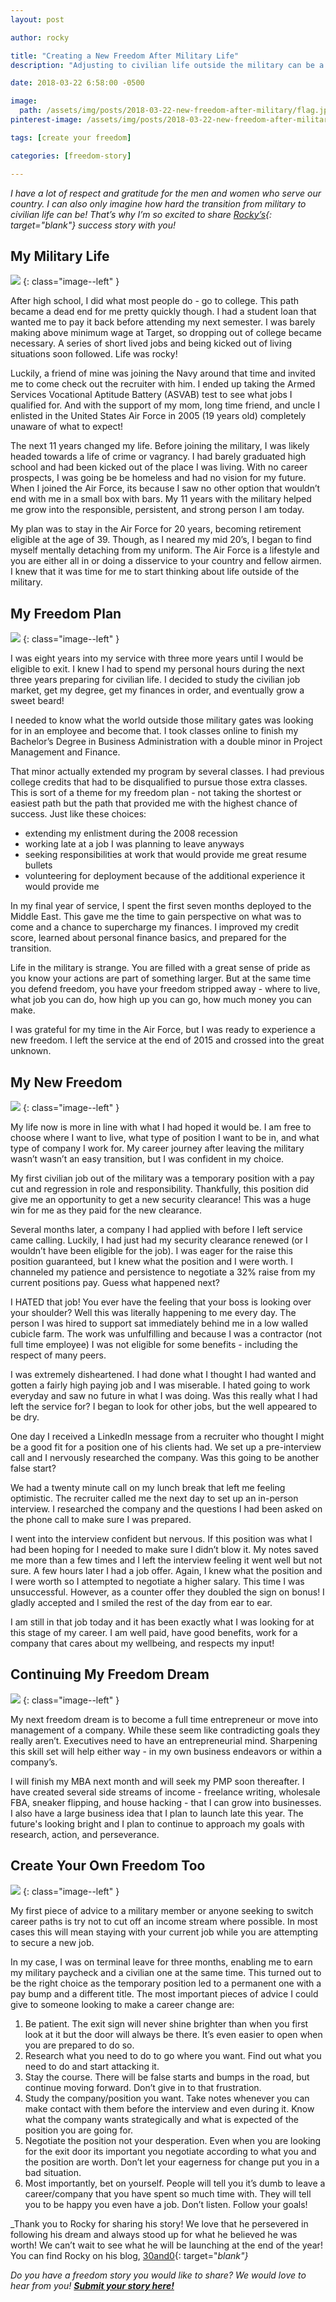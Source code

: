 ```yaml
---
layout: post

author: rocky

title: "Creating a New Freedom After Military Life"
description: "Adjusting to civilian life outside the military can be a challenge. Rocky from 30and0 shares how he made the transition and what's ahead."

date: 2018-03-22 6:58:00 -0500

image:
  path: /assets/img/posts/2018-03-22-new-freedom-after-military/flag.jpg
pinterest-image: /assets/img/posts/2018-03-22-new-freedom-after-military/life-after-military.png

tags: [create your freedom]

categories: [freedom-story]

---
```


_I have a lot of respect and gratitude for the men and women who serve our country. I can also only imagine how hard the transition from military to civilian life can be! That’s why I’m so excited to share [Rocky’s](https://30and0.com/insert-montage-here/){: target="blank"} success story with you!_

## My Military Life

![]({{site.url}}/assets/img/posts/2018-03-22-new-freedom-after-military/running-with-guidon.jpg)
{: class="image--left" }

After high school, I did what most people do - go to college. This path became a dead end for me pretty quickly though. I had a student loan that wanted me to pay it back before attending my next semester. I was barely making above minimum wage at Target, so dropping out of college became necessary. A series of short lived jobs and being kicked out of living situations soon followed. Life was rocky!

Luckily, a friend of mine was joining the Navy around that time and invited me to come check out the recruiter with him. I ended up taking the Armed Services Vocational Aptitude Battery (ASVAB) test to see what jobs I qualified for. And with the support of my mom, long time friend, and uncle I enlisted in the United States Air Force in 2005 (19 years old) completely unaware of what to expect!

The next 11 years changed my life. Before joining the military, I was likely headed towards a life of crime or vagrancy. I had barely graduated high school and had been kicked out of the place I was living. With no career prospects, I was going be be homeless and had no vision for my future. When I joined the Air Force, its because I saw no other option that wouldn’t end with me in a small box with bars. My 11 years with the military helped me grow into the responsible, persistent, and strong person I am today.

My plan was to stay in the Air Force for 20 years, becoming retirement eligible at the age of 39. Though, as I neared my mid 20’s, I began to find myself mentally detaching from my uniform. The Air Force is a lifestyle and you are either all in or doing a disservice to your country and fellow airmen. I knew that it was time for me to start thinking about life outside of the military.

## My Freedom Plan

![]({{site.url}}/assets/img/posts/2018-03-22-new-freedom-after-military/boardwalk.jpg)
{: class="image--left" }

I was eight years into my service with three more years until I would be eligible to exit. I knew I had to spend my personal hours during the next three years preparing for civilian life.  I decided to study the civilian job market, get my degree, get my finances in order, and eventually grow a sweet beard!

I needed to know what the world outside those military gates was looking for in an employee and become that. I took classes online to finish my Bachelor’s Degree in Business Administration with a double minor in Project Management and Finance.

That minor actually extended my program by several classes. I had previous college credits that had to be disqualified to pursue those extra classes. This is sort of a theme for my freedom plan - not taking the shortest or easiest path but the path that provided me with the highest chance of success. Just like these choices:

- extending my enlistment during the 2008 recession
- working late at a job I was planning to leave anyways
- seeking responsibilities at work that would provide me great resume bullets
- volunteering for deployment because of the additional experience it would provide me

In my final year of service, I spent the first seven months deployed to the Middle East. This gave me the time to gain perspective on what was to come and a chance to supercharge my finances. I improved my credit score, learned about personal finance basics, and prepared for the transition.

Life in the military is strange. You are filled with a great sense of pride as you know your actions are part of something larger. But at the same time you defend freedom, you have your freedom stripped away - where to live, what job you can do, how high up you can go, how much money you can make.

I was grateful for my time in the Air Force, but I was ready to experience a new freedom. I left the service at the end of 2015 and crossed into the great unknown.

## My New Freedom

![]({{site.url}}/assets/img/posts/2018-03-22-new-freedom-after-military/rainbow.jpg)
{: class="image--left" }

My life now is more in line with what I had hoped it would be. I am free to choose where I want to live, what type of position I want to be in, and what type of company I work for.
My career journey after leaving the military wasn’t wasn’t an easy transition, but I was confident in my choice.

My first civilian job out of the military was a temporary position with a pay cut and regression in role and responsibility. Thankfully, this position did give me an opportunity to get a new security clearance! This was a huge win for me as they paid for the new clearance.

Several months later, a company I had applied with before I left service came calling. Luckily, I had just had my security clearance renewed (or I wouldn’t have been eligible for the job). I was eager for the raise this position guaranteed, but I knew what the position and I were worth. I channeled my patience and persistence to negotiate a 32% raise from my current positions pay. Guess what happened next?

I HATED that job! You ever have the feeling that your boss is looking over your shoulder? Well this was literally happening to me every day. The person I was hired to support sat immediately behind me in a low walled cubicle farm. The work was unfulfilling and because I was a contractor (not full time employee) I was not eligible for some benefits - including the respect of many peers.

I was extremely disheartened.  I had done what I thought I had wanted and gotten a fairly high paying job and I was miserable. I hated going to work everyday and saw no future in what I was doing. Was this really what I had left the service for? I began to look for other jobs, but the well appeared to be dry.

One day I received a LinkedIn message from a recruiter who thought I might be a good fit for a position one of his clients had. We set up a pre-interview call and I nervously researched the company. Was this going to be another false start?

We had a twenty minute call on my lunch break that left me feeling optimistic. The recruiter called me the next day to set up an in-person interview. I researched the company and the questions I had been asked on the phone call to make sure I was prepared.

I went into the interview confident but nervous. If this position was what I had been hoping for I needed to make sure I didn’t blow it. My notes saved me more than a few times and I left the interview feeling it went well but not sure. A few hours later I had a job offer. Again, I knew what the position and I were worth so I attempted to negotiate a higher salary. This time I was unsuccessful. However, as a counter offer they doubled the sign on bonus! I gladly accepted and I smiled the rest of the day from ear to ear.

I am still in that job today and it has been exactly what I was looking for at this stage of my career. I am well paid, have good benefits, work for a company that cares about my wellbeing, and respects my input!

## Continuing My Freedom Dream

![]({{site.url}}/assets/img/posts/2018-03-22-new-freedom-after-military/horizon-sun.jpg)
{: class="image--left" }

My next freedom dream is to become a full time entrepreneur or move into management of a company. While these seem like contradicting goals they really aren’t. Executives need to have an entrepreneurial mind. Sharpening this skill set will help either way - in my own business endeavors or within a company’s.

I will finish my MBA next month and will seek my PMP soon thereafter. I have created several side streams of income - freelance writing, wholesale FBA, sneaker flipping, and house hacking - that I can grow into businesses. I also have a large business idea that I plan to launch late this year. The future's looking bright and I plan to continue to approach my goals with research, action, and perseverance.

## Create Your Own Freedom Too

![]({{site.url}}/assets/img/posts/2018-03-22-new-freedom-after-military/hall-walk.jpg)
{: class="image--left" }

My first piece of advice to a military member or anyone seeking to switch career paths is try not to cut off an income stream where possible. In most cases this will mean staying with your current job while you are attempting to secure a new job.

In my case, I was on terminal leave for three months, enabling me to earn my military paycheck and a civilian one at the same time. This turned out to be the right choice as the temporary position led to a permanent one with a pay bump and a different title.
The most important pieces of advice I could give to someone looking to make a career change are:

1. Be patient. The exit sign will never shine brighter than when you first look at it but the door will always be there. It’s even easier to open when you are prepared to do so.
2. Research what you need to do to go where you want. Find out what you need to do and start attacking it.
3. Stay the course. There will be false starts and bumps in the road, but continue moving forward. Don’t give in to that frustration.
4. Study the company/position you want. Take notes whenever you can make contact with them before the interview and even during it. Know what the company wants strategically and what is expected of the position you are going for.
5. Negotiate the position not your desperation. Even when you are looking for the exit door its important you negotiate according to what you and the position are worth. Don’t let your eagerness for change put you in a bad situation.
6. Most importantly, bet on yourself. People will tell you it’s dumb to leave a career/company that you have spent so much time with. They will tell you to be happy you even have a job. Don’t listen. Follow your goals!

_Thank you to Rocky for sharing his story! We love that he persevered in following his dream and always stood up for what he believed he was worth! We can’t wait to see what he will be launching at the end of the year! You can find Rocky on his blog, [30and0](http://30and0.com/){: target="_blank"}_

_Do you have a freedom story you would like to share? We would love to hear from you!_ ___[Submit your story here!]({{site.url}}/freedom-stories/#share-your-story)___
